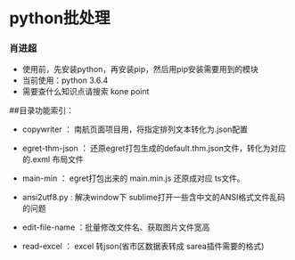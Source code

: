 # python批处理
### 肖进超 
* 使用前，先安装python，再安装pip，然后用pip安装需要用到的模块
* 当前使用：python 3.6.4
* 需要查什么知识点请搜索 kone point


##目录功能索引：
* copywriter ： 南航页面项目用，将指定排列文本转化为.json配置
 
* egret-thm-json ： 还原egret打包生成的default.thm.json文件，转化为对应的.exml 布局文件
 
* main-min ： egret打包出来的 main.min.js 还原成对应 ts文件。

* ansi2utf8.py : 解决window下 sublime打开一些含中文的ANSI格式文件乱码的问题

* edit-file-name ：批量修改文件名、获取图片文件宽高 

* read-excel ： excel 转json(省市区数据表转成 sarea插件需要的格式)
 
